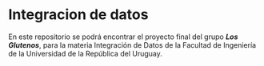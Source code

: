 # Integracion de datos
En este repositorio se podrá encontrar el proyecto final del grupo ***Los Glutenos***, para la materia Integración de Datos de la Facultad de Ingeniería de la Universidad de la República del Uruguay.
